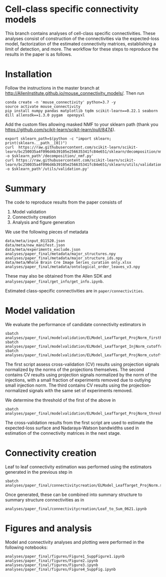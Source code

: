 # Cell-class specific connectivity models

This branch contains analyses of cell-class specific connectivities.
These analyses consist of construction of the connectivities via the expected-loss model, factorization of the estimated connectivity matrices, establishing a limit of detection, and more.
The workflow for these steps to reproduce the results in the paper is as follows.

# Installation

Follow the instructions in the master branch at <http://AllenInstitute.github.io/mouse_connectivity_models/>.
Then run

```
conda create -n 'mouse_connectivity' python=3.7 -y
source activate mouse_connectivity
pip install numpy pandas matplotlib tqdm scikit-learn==0.22.1 seaborn dill allensdk==1.3.0 pygam  openpyxl
```

Add the custom files allowing masked NMF to your sklearn path (thank you https://github.com/scikit-learn/scikit-learn/pull/8474).

```
export sklearn_path=$(python -c "import sklearn; print(sklearn.__path__[0])")
curl  https://raw.githubusercontent.com/scikit-learn/scikit-learn/bc250035a4f096d4b39105e256635341fc84e651/sklearn/decomposition/nmf.py -o $sklearn_path'/decomposition/_nmf.py'
curl https://raw.githubusercontent.com/scikit-learn/scikit-learn/bc250035a4f096d4b39105e256635341fc84e651/sklearn/utils/validation.py -o $sklearn_path'/utils/validation.py'
```

# Summary

The code to reproduce results from the paper consists of

1.  Model validation
2.  Connectivity creation
3.  Analysis and figure generation

We use the following pieces of metadata

```
data/meta/input_011520.json
data/meta/new_manifest.json
data/meta/experiments_exclude.json
analyses/paper_final/metadata/major_structures.npy
analyses/paper_final/metadata/major_structure_ids.npy
data/meta/Whole Brain Cre Image Series_curation only.xlsx
analyses/paper_final/metadata/ontological_order_leaves_v3.npy
```

These may also be obtained from the Allen SDK and `analyses/paper_final/get_info/get_info.ipynb`.

Estimated class-specific connectivities are in `paper/connectivities`.

# Model validation

We evaluate the performance of candidate connectivity estimators in

```
sbatch analyses/paper_final/modelvalidation/ELModel_LeafTarget_ProjNorm_firsthalf.sh
sbatch analyses/paper_final/modelvalidation/ELModel_LeafTarget_InjNorm_cutoffremoved.sh
sbatch analyses/paper_final/modelvalidation/ELModel_LeafTarget_ProjNorm_cutoffremoved.sh
```

The first script assess cross-validation (CV) results using projection signals normalized by the norms of the projections themselves.
The second contains CV results using projection signals normalized by the norm of the injections, with a small fraction of experiments removed due to outlying small injection norm.
The third contains CV results using the projection-normalized signals with the same set of experiments removed.

We determine the threshold of the first of the above in

```
sbatch analyses/paper_final/modelvalidation/ELModel_LeafTarget_ProjNorm_threshold.sh
```

The cross-validation results from the first script are used to estimate the expected-loss surface and Nadaraya-Watson bandwidths used in estimation of the connectivity matrices in the next stage.

# Connectivity creation

Leaf to leaf connectivity estimation was performed using the estimators generated in the previous step in

```
sbatch analyses/paper_final/connectivitycreation/ELModel_LeafTarget_ProjNorm.sh
```

Once generated, these can be combined into summary structure to summary structure connectivities as in

```
analyses/paper_final/connectivitycreation/Leaf_to_Sum_0621.ipynb
```

# Figures and analysis

Model and connectivity analyses and plotting were performed in the following notebooks:

```
analyses/paper_final/figures/Figure1_SuppFigure1.ipynb
analyses/paper_final/figures/Figure2.ipynb
analyses/paper_final/figures/Figure3.ipynb
analyses/paper_final/figures/Figure4_SuppFig.ipynb
```
